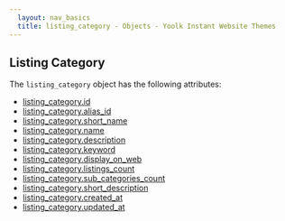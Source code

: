 ```yaml
---
  layout: nav_basics
  title: listing_category - Objects - Yoolk Instant Website Themes
---
```


<h2 class="section-title">Listing Category</h2>

The <code>listing_category</code> object has the following attributes:

<div class="panel">
  <div class="panel-body">
    <ul>
      <li>
        <a href="#id">listing_category.id</a>
      </li>
      <li>
        <a href="#alias_id">listing_category.alias_id</a>
      </li>
      <li>
        <a href="#short_name">listing_category.short_name</a>
      </li>
      <li>
        <a href="#name">listing_category.name</a>
      </li>
      <li>
        <a href="#description">listing_category.description</a>
      </li>
      <li>
        <a href="#keyword">listing_category.keyword</a>
      </li>
      <li>
        <a href="#display_on_web">listing_category.display_on_web</a>
      </li>
      <li>
        <a href="#listings_count">listing_category.listings_count</a>
      </li>
      <li>
        <a href="#sub_categories_count">listing_category.sub_categories_count</a>
      </li>
      <li>
        <a href="#short_description">listing_category.short_description</a>
      </li>
      <li>
        <a href="#created_at">listing_category.created_at</a>
      </li>
      <li>
        <a href="#updated_at">listing_category.updated_at</a>
      </li>
    </ul>
  </div>
</div>